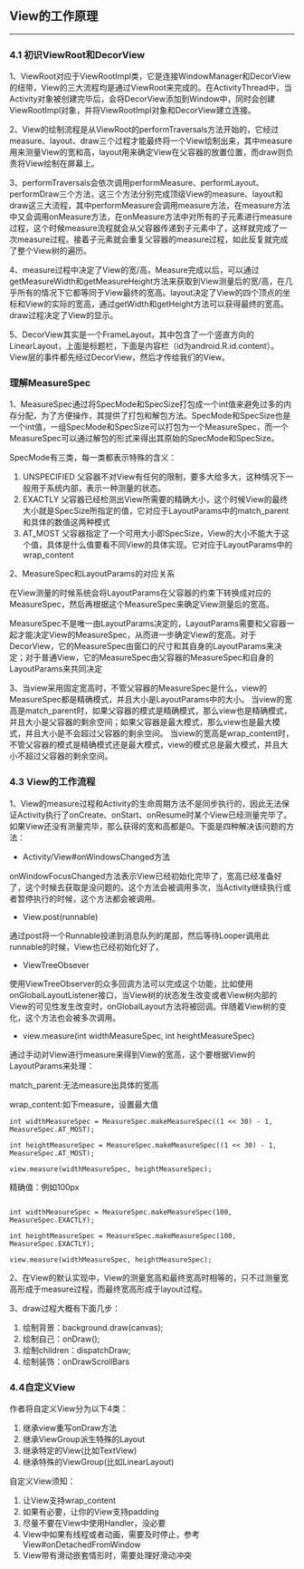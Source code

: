 ## View的工作原理
---

### 4.1 初识ViewRoot和DecorView

1、ViewRoot对应于ViewRootImpl类，它是连接WindowManager和DecorView的纽带，View的三大流程均是通过ViewRoot来完成的。在ActivityThread中，当Activity对象被创建完毕后，会将DecorView添加到Window中，同时会创建ViewRootImpl对象，并将ViewRootImpl对象和DecorView建立连接。

2、View的绘制流程是从ViewRoot的performTraversals方法开始的，它经过measure、layout、draw三个过程才能最终将一个View绘制出来，其中measure用来测量View的宽和高，layout用来确定View在父容器的放置位置，而draw则负责将View绘制在屏幕上。

3、performTraversals会依次调用performMeasure、performLayout、performDraw三个方法，这三个方法分别完成顶级View的measure、layout和draw这三大流程，其中performMeasure会调用measure方法，在measure方法中又会调用onMeasure方法，在onMeasure方法中对所有的子元素进行measure过程，这个时候measure流程就会从父容器传递到子元素中了，这样就完成了一次measure过程。接着子元素就会重复父容器的measure过程，如此反复就完成了整个View树的遍历。

4、measure过程中决定了View的宽/高，Measure完成以后，可以通过getMeasureWidth和getMeasureHeight方法来获取到View测量后的宽/高，在几乎所有的情况下它都等同于View最终的宽高。layout决定了View的四个顶点的坐标和View的实际的宽高，通过getWidth和getHeight方法可以获得最终的宽高。draw过程决定了View的显示。

5、DecorView其实是一个FrameLayout，其中包含了一个竖直方向的LinearLayout，上面是标题栏，下面是内容栏（id为android.R.id.content）。View层的事件都先经过DecorView，然后才传给我们的View。

### 理解MeasureSpec

1、MeasureSpec通过将SpecMode和SpecSize打包成一个int值来避免过多的内存分配，为了方便操作，其提供了打包和解包方法。SpecMode和SpecSize也是一个int值，一组SpecMode和SpecSize可以打包为一个MeasureSpec，而一个MeasureSpec可以通过解包的形式来得出其原始的SpecMode和SpecSize。

SpecMode有三类，每一类都表示特殊的含义：

1. UNSPECIFIED   父容器不对View有任何的限制，要多大给多大，这种情况下一般用于系统内部，表示一种测量的状态。
2. EXACTLY   父容器已经检测出View所需要的精确大小，这个时候View的最终大小就是SpecSize所指定的值，它对应于LayoutParams中的match_parent和具体的数值这两种模式
3. AT_MOST   父容器指定了一个可用大小即SpecSize，View的大小不能大于这个值，具体是什么值要看不同View的具体实现。它对应于LayoutParams中的wrap_content

2、MeasureSpec和LayoutParams的对应关系

在View测量的时候系统会将LayoutParams在父容器的约束下转换成对应的MeasureSpec，然后再根据这个MeasureSpec来确定View测量后的宽高。

MeasureSpec不是唯一由LayoutParams决定的，LayoutParams需要和父容器一起才能决定View的MeasureSpec，从而进一步确定View的宽高。对于DecorView，它的MeasureSpec由窗口的尺寸和其自身的LayoutParams来决定；对于普通View，它的MeasureSpec由父容器的MeasureSpec和自身的LayoutParams来共同决定

3、当view采用固定宽高时，不管父容器的MeasureSpec是什么，view的MeasureSpec都是精确模式，并且大小是LayoutParams中的大小。
当view的宽高是match_parent时，如果父容器的模式是精确模式，那么view也是精确模式，并且大小是父容器的剩余空间；如果父容器是最大模式，那么view也是最大模式，并且大小是不会超过父容器的剩余空间。
当view的宽高是wrap_content时，不管父容器的模式是精确模式还是最大模式，view的模式总是最大模式，并且大小不超过父容器的剩余空间。

### 4.3 View的工作流程

1、View的measure过程和Activity的生命周期方法不是同步执行的，因此无法保证Activity执行了onCreate、onStart、onResume时某个View已经测量完毕了。如果View还没有测量完毕，那么获得的宽和高都是0。下面是四种解决该问题的方法：

* Activity/View#onWindowsChanged方法

onWindowFocusChanged方法表示View已经初始化完毕了，宽高已经准备好了，这个时候去获取是没问题的。这个方法会被调用多次，当Activity继续执行或者暂停执行的时候，这个方法都会被调用。

* View.post(runnable)

通过post将一个Runnable投递到消息队列的尾部，然后等待Looper调用此runnable的时候，View也已经初始化好了。

* ViewTreeObsever

使用ViewTreeObserver的众多回调方法可以完成这个功能，比如使用onGlobalLayoutListener接口，当View树的状态发生改变或者View树内部的View的可见性发生改变时，onGlobalLayout方法将被回调。伴随着View树的变化，这个方法也会被多次调用。

* view.measure(int widthMeasureSpec, int heightMeasureSpec)

通过手动对View进行measure来得到View的宽高，这个要根据View的LayoutParams来处理：

match_parent:无法measure出具体的宽高

wrap_content:如下measure，设置最大值

```
int widthMeasureSpec = MeasureSpec.makeMeasureSpec((1 << 30) - 1, MeasureSpec.AT_MOST);

int heightMeasureSpec = MeasureSpec.makeMeasureSpec((1 << 30) - 1, MeasureSpec.AT_MOST);

view.measure(widthMeasureSpec, heightMeasureSpec);
```



精确值：例如100px

```

int widthMeasureSpec = MeasureSpec.makeMeasureSpec(100, MeasureSpec.EXACTLY);

int heightMeasureSpec = MeasureSpec.makeMeasureSpec(100, MeasureSpec.EXACTLY);

view.measure(widthMeasureSpec, heightMeasureSpec);
```


2、在View的默认实现中，View的测量宽高和最终宽高时相等的，只不过测量宽高形成于measure过程，而最终宽高形成于layout过程。

3、draw过程大概有下面几步：

1. 绘制背景：background.draw(canvas);
2. 绘制自己：onDraw();
3. 绘制children：dispatchDraw;
4. 绘制装饰：onDrawScrollBars

### 4.4自定义View

作者将自定义View分为以下4类：

1. 继承view重写onDraw方法
2. 继承ViewGroup派生特殊的Layout
3. 继承特定的View(比如TextView)
4. 继承特殊的ViewGroup(比如LinearLayout)

自定义View须知：

1. 让View支持wrap_content
2. 如果有必要，让你的View支持padding
3. 尽量不要在View中使用Handler，没必要
4. View中如果有线程或者动画，需要及时停止，参考View#onDetachedFromWindow
5. View带有滑动嵌套情形时，需要处理好滑动冲突











